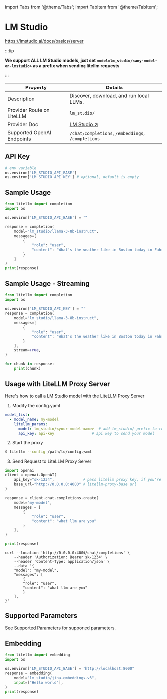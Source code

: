 import Tabs from '@theme/Tabs';
import TabItem from '@theme/TabItem';

# LM Studio

https://lmstudio.ai/docs/basics/server

:::tip

**We support ALL LM Studio models, just set `model=lm_studio/<any-model-on-lmstudio>` as a prefix when sending litellm requests**

:::


| Property | Details |
|-------|-------|
| Description | Discover, download, and run local LLMs. |
| Provider Route on LiteLLM | `lm_studio/` |
| Provider Doc | [LM Studio ↗](https://lmstudio.ai/docs/api/openai-api) |
| Supported OpenAI Endpoints | `/chat/completions`, `/embeddings`, `/completions` |

## API Key
```python
# env variable
os.environ['LM_STUDIO_API_BASE']
os.environ['LM_STUDIO_API_KEY'] # optional, default is empty
```

## Sample Usage
```python
from litellm import completion
import os

os.environ['LM_STUDIO_API_BASE'] = ""

response = completion(
    model="lm_studio/llama-3-8b-instruct",
    messages=[
        {
            "role": "user",
            "content": "What's the weather like in Boston today in Fahrenheit?",
        }
    ]
)
print(response)
```

## Sample Usage - Streaming
```python
from litellm import completion
import os

os.environ['LM_STUDIO_API_KEY'] = ""
response = completion(
    model="lm_studio/llama-3-8b-instruct",
    messages=[
        {
            "role": "user",
            "content": "What's the weather like in Boston today in Fahrenheit?",
        }
    ],
    stream=True,
)

for chunk in response:
    print(chunk)
```


## Usage with LiteLLM Proxy Server

Here's how to call a LM Studio model with the LiteLLM Proxy Server

1. Modify the config.yaml 

  ```yaml
  model_list:
    - model_name: my-model
      litellm_params:
        model: lm_studio/<your-model-name>  # add lm_studio/ prefix to route as LM Studio provider
        api_key: api-key                 # api key to send your model
  ```


2. Start the proxy 

  ```bash
  $ litellm --config /path/to/config.yaml
  ```

3. Send Request to LiteLLM Proxy Server

  <Tabs>

  <TabItem value="openai" label="OpenAI Python v1.0.0+">

  ```python
  import openai
  client = openai.OpenAI(
      api_key="sk-1234",             # pass litellm proxy key, if you're using virtual keys
      base_url="http://0.0.0.0:4000" # litellm-proxy-base url
  )

  response = client.chat.completions.create(
      model="my-model",
      messages = [
          {
              "role": "user",
              "content": "what llm are you"
          }
      ],
  )

  print(response)
  ```
  </TabItem>

  <TabItem value="curl" label="curl">

  ```shell
  curl --location 'http://0.0.0.0:4000/chat/completions' \
      --header 'Authorization: Bearer sk-1234' \
      --header 'Content-Type: application/json' \
      --data '{
      "model": "my-model",
      "messages": [
          {
          "role": "user",
          "content": "what llm are you"
          }
      ],
  }'
  ```
  </TabItem>

  </Tabs>


## Supported Parameters

See [Supported Parameters](../completion/input.md#translated-openai-params) for supported parameters.

## Embedding

```python
from litellm import embedding
import os 

os.environ['LM_STUDIO_API_BASE'] = "http://localhost:8000"
response = embedding(
    model="lm_studio/jina-embeddings-v3",
    input=["Hello world"],
)
print(response)
```
